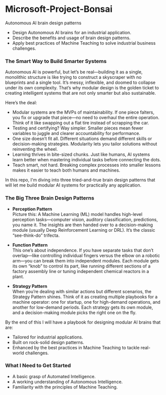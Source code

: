 # Microsoft-Project-Bonsai
Autonomous AI brain design patterns


- Design Autonomous AI brains for an industrial application.
- Describe the benefits and usage of brain design patterns.
- Apply best practices of Machine Teaching to solve industrial business challenges.


### The Smart Way to Build Smarter Systems
Autonomous AI is powerful, but let’s be real—building it as a single, monolithic structure is like trying to construct a skyscraper with no blueprints and a single tool. It’s messy, inflexible, and doomed to collapse under its own complexity. That’s why modular design is the golden ticket to creating intelligent systems that are not only smarter but also sustainable.

Here’s the deal:

- Modular systems are the MVPs of maintainability. If one piece falters, you fix or upgrade that piece—no need to overhaul the entire operation. Think of it like swapping out a flat tire instead of scrapping the car.
- Testing and certifying? Way simpler. Smaller pieces mean fewer variables to juggle and clearer accountability for performance.
- One size doesn’t fit all. Different situations demand different skills or decision-making strategies. Modularity lets you tailor solutions without reinventing the wheel.
- Learning thrives in bite-sized chunks. Just like humans, AI systems learn better when mastering individual tasks before connecting the dots.
- Teach smart, not hard. Breaking complex processes into smaller lessons makes it easier to teach both humans and machines.

In this repo, I'm diving into three tried-and-true brain design patterns that will let me build modular AI systems for practically any application.

### The Big Three Brain Design Patterns
- <b>Perception Pattern</b>
<br>Picture this: A Machine Learning (ML) model handles high-level perception tasks—computer vision, auditory classification, predictions, you name it. The insights are then handed over to a decision-making module (usually Deep Reinforcement Learning or DRL). It’s the classic “see-think-do” trifecta.

- <b>Function Pattern</b>
<br>This one’s about independence. If you have separate tasks that don’t overlap—like controlling individual fingers versus the elbow on a robotic arm—you can break them into independent modules. Each module gets its own “knob” to control its part, like running different sections of a factory assembly line or tuning independent chemical reactors in a plant.

- <b>Strategy Pattern</b>
<br>When you’re dealing with similar actions but different scenarios, the Strategy Pattern shines. Think of it as creating multiple playbooks for a machine operator: one for startup, one for high-demand operations, and another for low-demand periods. Each strategy gets its own module, and a decision-making module picks the right one on the fly.

By the end of this I will have a playbook for designing modular AI brains that are:

- Tailored for industrial applications.
- Built on rock-solid design patterns.
- Enhanced by the best practices in Machine Teaching to tackle real-world challenges.

### What I Need to Get Started
- A basic grasp of Automated Intelligence.
- A working understanding of Autonomous Intelligence.
- Familiarity with the principles of Machine Teaching.
